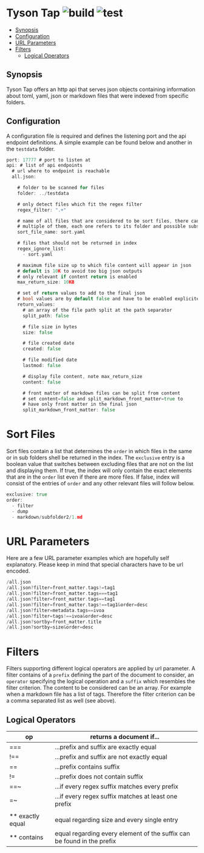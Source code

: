 # Tyson Tap ![build](https://github.com/triole/tyson-tap/actions/workflows/build.yaml/badge.svg) ![test](https://github.com/triole/tyson-tap/actions/workflows/test.yaml/badge.svg)

<!-- toc -->

- [Synopsis](#synopsis)
- [Configuration](#configuration)
- [URL Parameters](#url-parameters)
- [Filters](#filters)
  - [Logical Operators](#logical-operators)

<!-- /toc -->

## Synopsis

Tyson Tap offers an http api that serves json objects containing information about toml, yaml, json or markdown files that were indexed from specific folders.

## Configuration

A configuration file is required and defines the listening port and the api endpoint definitions. A simple example can be found below and another in the `testdata` folder.

```go mdox-exec="tail -n +2 conf/conf.yaml"
port: 17777 # port to listen at
api: # list of api endpoints
  # url where to endpoint is reachable
  all.json:

    # folder to be scanned for files
    folder: ../testdata

    # only detect files which fit the regex filter
    regex_filter: ".+"

    # name of all files that are considered to be sort files, there can be
    # multiple of them, each one refers to its folder and possible substructures
    sort_file_name: sort.yaml

    # files that should not be returned in index
    regex_ignore_list:
      - sort.yaml

    # maximum file size up to which file content will appear in json
    # default is 10K to avoid too big json outputs
    # only relevant if content return is enabled
    max_return_size: 10KB

    # set of return values to add to the final json
    # bool values are by default false and have to be enabled explicitely
    return_values:
      # an array of the file path split at the path separator
      split_path: false

      # file size in bytes
      size: false

      # file created date
      created: false

      # file modified date
      lastmod: false

      # display file content, note max_return_size
      content: false

      # front matter of markdown files can be split from content
      # set content=false and split_markdown_front_matter=true to
      # have only front matter in the final json
      split_markdown_front_matter: false
```

# Sort Files

Sort files contain a list that determines the `order` in which files in the same or in sub folders shell be returned in the index. The `exclusive` entry is a boolean value that switches between excluding files that are not on the list and displaying them. If true, the index will only contain the exact elements that are in the `order` list even if there are more files. If false, index will consist of the entries of `order` and any other relevant files will follow below.

```go mdox-exec="tail -n +2 testdata/sort.yaml"
exclusive: true
order:
  - filter
  - dump
  - markdown/subfolder2/1.md
```

# URL Parameters

Here are a few URL parameter examples which are hopefully self explanatory. Please keep in mind that special characters have to be url encoded.

```go mdox-exec="sh/display_test_urls.sh"
/all.json
/all.json?filter=front_matter.tags!=tag1
/all.json?filter=front_matter.tags===tag1
/all.json?filter=front_matter.tags==tag1
/all.json?filter=front_matter.tags!==tag1&order=desc
/all.json?filter=metadata.tags==ivoa
/all.json?filter=tags!==ivoa&order=desc
/all.json?sortby=front_matter.title
/all.json?sortby=size&order=desc
```

# Filters

Filters supporting different logical operators are applied by url parameter. A filter contains of a `prefix` defining the part of the document to consider, an `operator` specifying the logical operation and a `suffix` which resembles the filter criterion. The content to be considered can be an array. For example when a markdown file has a list of tags. Therefore the filter criterion can be a comma separated list as well (see above).

## Logical Operators

| op               | returns a document if...                                               |
|------------------|------------------------------------------------------------------------|
| ===              | ...prefix and suffix are exactly equal                                 |
| !==              | ...prefix and suffix are not exactly equal                             |
| ==               | ...prefix contains suffix                                              |
| !=               | ...prefix does not contain suffix                                      |
| ==~              | ...if every regex suffix matches every prefix                          |
| =~               | ...if every regex suffix matches at least one prefix                   |
|                  |                                                                        |
| ** exactly equal | equal regarding size and every single entry                            |
| ** contains      | equal regarding every element of the suffix can be found in the prefix |
